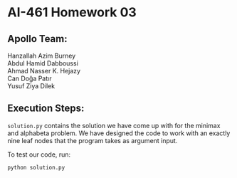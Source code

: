 # AI-461 Homework 03

## Apollo Team:
Hanzallah Azim Burney\
Abdul Hamid Dabboussi\
Ahmad Nasser K. Hejazy\
Can Doğa Patır\
Yusuf Ziya Dilek

## Execution Steps:
`solution.py` contains the solution we have come up with for the minimax and alphabeta problem. We have designed the code to work with an exactly nine leaf nodes that the program takes as argument input.

To test our code, run:
```bash
python solution.py 
```